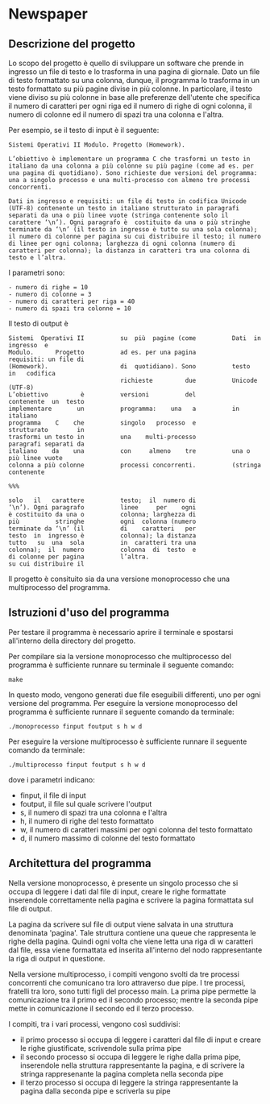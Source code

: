 # Newspaper


## Descrizione del progetto

Lo scopo del progetto è quello di sviluppare un software che prende in ingresso un file di testo e lo trasforma in una pagina di giornale. Dato un file di testo formattato su una colonna, dunque, il programma lo trasforma in un testo formattato su più pagine divise in più colonne. In particolare, il testo viene diviso su più colonne in base alle preferenze dell'utente che specifica il numero di caratteri per ogni riga ed il numero di righe di ogni colonna, il numero di colonne ed il numero di spazi tra una colonna e l'altra.

Per esempio, se il testo di input è il seguente:
```
Sistemi Operativi II Modulo. Progetto (Homework).

L’obiettivo è implementare un programma C che trasformi un testo in italiano da una colonna a più colonne su più pagine (come ad es. per una pagina di quotidiano). Sono richieste due versioni del programma: una a singolo processo e una multi-processo con almeno tre processi concorrenti.

Dati in ingresso e requisiti: un file di testo in codifica Unicode (UTF-8) contenente un testo in italiano strutturato in paragrafi separati da una o più linee vuote (stringa contenente solo il carattere ‘\n’). Ogni paragrafo è  costituito da una o più stringhe terminate da ‘\n’ (il testo in ingresso è tutto su una sola colonna); il numero di colonne per pagina su cui distribuire il testo; il numero di linee per ogni colonna; larghezza di ogni colonna (numero di caratteri per colonna); la distanza in caratteri tra una colonna di testo e l’altra.
```
I parametri sono:
```
- numero di righe = 10
- numero di colonne = 3
- numero di caratteri per riga = 40
- numero di spazi tra colonne = 10
```
Il testo di output è
```
Sistemi  Operativi II          su  più  pagine (come          Dati  in  ingresso  e
Modulo.      Progetto          ad es. per una pagina          requisiti: un file di
(Homework).                    di  quotidiano). Sono          testo   in   codifica
                               richieste         due          Unicode       (UTF-8)
L’obiettivo         è          versioni          del          contenente  un  testo
implementare       un          programma:    una   a          in           italiano
programma    C    che          singolo   processo  e          strutturato        in
trasformi un testo in          una    multi-processo          paragrafi separati da
italiano    da    una          con     almeno    tre          una o più linee vuote
colonna a più colonne          processi concorrenti.          (stringa   contenente

%%%

solo   il   carattere          testo;  il  numero di
‘\n’). Ogni paragrafo          linee     per    ogni
è costituito da una o          colonna; larghezza di
più          stringhe          ogni  colonna (numero
terminate da ‘\n’ (il          di    caratteri   per
testo  in  ingresso è          colonna); la distanza
tutto   su  una  sola          in  caratteri tra una
colonna);  il  numero          colonna  di  testo  e
di colonne per pagina          l’altra.
su cui distribuire il

```
Il progetto è consituito sia da una versione monoprocesso che una multiprocesso del programma.


## Istruzioni d'uso del programma

Per testare il programma è necessario aprire il terminale e spostarsi all'interno della directory del progetto.

Per compilare sia la versione monoprocesso che multiprocesso del programma è sufficiente runnare su terminale il seguente comando:
```
make
```
In questo modo, vengono generati due file eseguibili differenti, uno per ogni versione del programma. Per eseguire la versione monoprocesso del programma è sufficiente runnare il seguente comando da terminale:
```
./monoprocesso finput foutput s h w d
```
Per eseguire la versione multiprocesso è sufficiente runnare il seguente comando da terminale:
```
./multiprocesso finput foutput s h w d
```
dove i parametri indicano:

- finput, il file di input
- foutput, il file sul quale scrivere l'output
- s, il numero di spazi tra una colonna e l'altra
- h, il numero di righe del testo formattato
- w, il numero di caratteri massimi per ogni colonna del testo formattato
- d, il numero massimo di colonne del testo formattato


## Architettura del programma

Nella versione monoprocesso, è presente un singolo processo che si occupa di leggere i dati dal file di input, creare le righe formattate inserendole correttamente nella pagina e scrivere la pagina formattata sul file di output.

La pagina da scrivere sul file di output viene salvata in una struttura denominata 'pagina'. Tale struttura contiene una queue che rappresenta le righe della pagina. Quindi ogni volta che viene letta una riga di w caratteri dal file, essa viene formattata ed inserita all'interno del nodo rappresentante la riga di output in questione.

Nella versione multiprocesso, i compiti vengono svolti da tre processi concorrenti che comunicano tra loro attraverso due pipe. I tre processi, fratelli tra loro, sono tutti figli del processo main. La prima pipe permette la comunicazione tra il primo ed il secondo processo; mentre la seconda pipe mette in comunicazione il secondo ed il terzo processo.

I compiti, tra i vari processi, vengono così suddivisi:

- il primo processo si occupa di leggere i caratteri dal file di input e creare le righe giustificate, scrivendole sulla prima pipe
- il secondo processo si occupa di leggere le righe dalla prima pipe, inserendole nella struttura rappresentante la pagina, e di scrivere la stringa rappresenante la pagina completa nella seconda pipe
- il terzo processo si occupa di leggere la stringa rappresentante la pagina dalla seconda pipe e scriverla su pipe